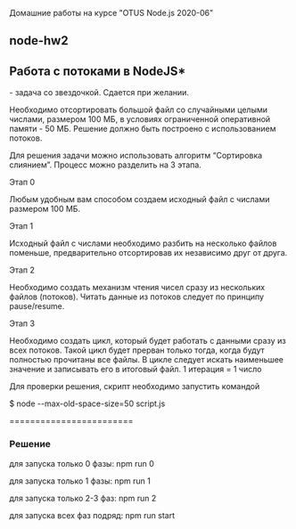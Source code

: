 Домашние работы на курсе "OTUS Node.js 2020-06"

<h2>node-hw2</h2>
<h2>Работа с потоками в NodeJS*</h2>
- задача со звездочкой. Сдается при желании.

Необходимо отсортировать большой файл со случайными целыми числами, размером 100 МБ, в условиях ограниченной оперативной памяти - 50 МБ. Решение должно быть построено с использованием потоков.

Для решения задачи можно использовать алгоритм “Сортировка слиянием”.
Процесс можно разделить на 3 этапа.

Этап 0

Любым удобным вам способом создаем исходный файл с числами размером 100 МБ.

Этап 1

Исходный файл с числами необходимо разбить на несколько файлов поменьше, предварительно отсортировав их независимо друг от друга.

Этап 2

Необходимо создать механизм чтения чисел сразу из нескольких файлов (потоков).
Читать данные из потоков следует по принципу pause/resume.

Этап 3

Необходимо создать цикл, который будет работать с данными сразу из всех потоков.
Такой цикл будет прерван только тогда, когда будут полностью прочитаны все файлы.
В цикле следует искать наименьшее значение и записывать его в итоговый файл.
1 итерация = 1 число

Для проверки решения, скрипт необходимо запустить командой

$ node --max-old-space-size=50 script.js



========================
<h3>Решение</h3>
для запуска только 0 фазы:
npm run 0


для запуска только 1 фазы:
npm run 1


для запуска только 2-3 фаз:
npm run 2


для запуска всех фаз подряд:
npm run start

